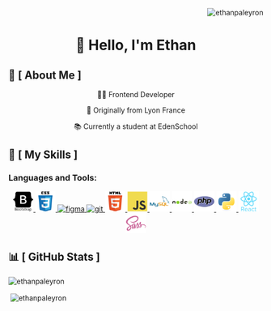 <p align="right"> <img src="https://komarev.com/ghpvc/?username=ethanpaleyron&label=Profile%20views&color=0e75b6&style=flat" alt="ethanpaleyron"> </p>
<h1 align="center">👋 Hello, I'm Ethan</h1>

<h2>💫 [ About Me ]</h2>
<p align="center">👨‍💻 Frontend Developer</p>
<p align="center">📍 Originally from Lyon France</p>
<p align="center">📚 Currently a student at <a src="https://www.edenschool.fr/" rel="noreferrer">EdenSchool</a></p>

<h2>🧠 [ My Skills ]</h2>
<h3 align="left">Languages and Tools:</h3>
<p align="center"> <a href="https://getbootstrap.com" rel="noreferrer"> <img src="https://raw.githubusercontent.com/devicons/devicon/master/icons/bootstrap/bootstrap-plain-wordmark.svg" alt="bootstrap" width="40" height="40"> </a> <a href="https://www.w3schools.com/css/" rel="noreferrer"> <img src="https://raw.githubusercontent.com/devicons/devicon/master/icons/css3/css3-original-wordmark.svg" alt="css3" width="40" height="40"> </a> <a href="https://www.figma.com/" rel="noreferrer"> <img src="https://www.vectorlogo.zone/logos/figma/figma-icon.svg" alt="figma" width="40" height="40"> </a> <a href="https://git-scm.com/" rel="noreferrer"> <img src="https://www.vectorlogo.zone/logos/git-scm/git-scm-icon.svg" alt="git" width="40" height="40"> </a> <a href="https://www.w3.org/html/" rel="noreferrer"> <img src="https://raw.githubusercontent.com/devicons/devicon/master/icons/html5/html5-original-wordmark.svg" alt="html5" width="40" height="40"> </a> <a href="https://developer.mozilla.org/en-US/docs/Web/JavaScript" rel="noreferrer"> <img src="https://raw.githubusercontent.com/devicons/devicon/master/icons/javascript/javascript-original.svg" alt="javascript" width="40" height="40"> </a> <a href="https://www.mysql.com/" rel="noreferrer"> <img src="https://raw.githubusercontent.com/devicons/devicon/master/icons/mysql/mysql-original-wordmark.svg" alt="mysql" width="40" height="40"> </a> <a href="https://nodejs.org" rel="noreferrer"> <img src="https://raw.githubusercontent.com/devicons/devicon/master/icons/nodejs/nodejs-original-wordmark.svg" alt="nodejs" width="40" height="40"> </a> <a href="https://www.php.net" rel="noreferrer"> <img src="https://raw.githubusercontent.com/devicons/devicon/master/icons/php/php-original.svg" alt="php" width="40" height="40"> </a> <a href="https://www.python.org" rel="noreferrer"> <img src="https://raw.githubusercontent.com/devicons/devicon/master/icons/python/python-original.svg" alt="python" width="40" height="40"> </a> <a href="https://reactjs.org/" rel="noreferrer"> <img src="https://raw.githubusercontent.com/devicons/devicon/master/icons/react/react-original-wordmark.svg" alt="react" width="40" height="40"> </a> <a href="https://sass-lang.com" rel="noreferrer"> <img src="https://raw.githubusercontent.com/devicons/devicon/master/icons/sass/sass-original.svg" alt="sass" width="40" height="40"> </a> </p>

<h2>📊 [ GitHub Stats ]</h2>
<p><img align="center" src="https://github-readme-stats.vercel.app/api?username=ethanpaleyron&show_icons=true&locale=en" alt="ethanpaleyron"></p>
<p>&nbsp;<img align="center" src="https://github-readme-stats.vercel.app/api/top-langs?username=ethanpaleyron&show_icons=true&locale=en&layout=compact" alt="ethanpaleyron"></p>
